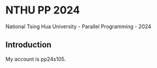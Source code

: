 # NTHU PP 2024

National Tsing Hua University - Parallel Programming - 2024

## Introduction

My account is pp24s105.

